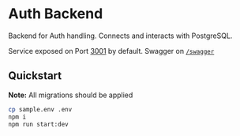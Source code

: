 # Auth Backend

Backend for Auth handling. Connects and interacts with PostgreSQL.

Service exposed on Port [3001](http://localhost:3001) by default. Swagger on [`/swagger`](http://localhost:3001/swagger)

## Quickstart

**Note:** All migrations should be applied

```sh
cp sample.env .env
npm i
npm run start:dev
```
